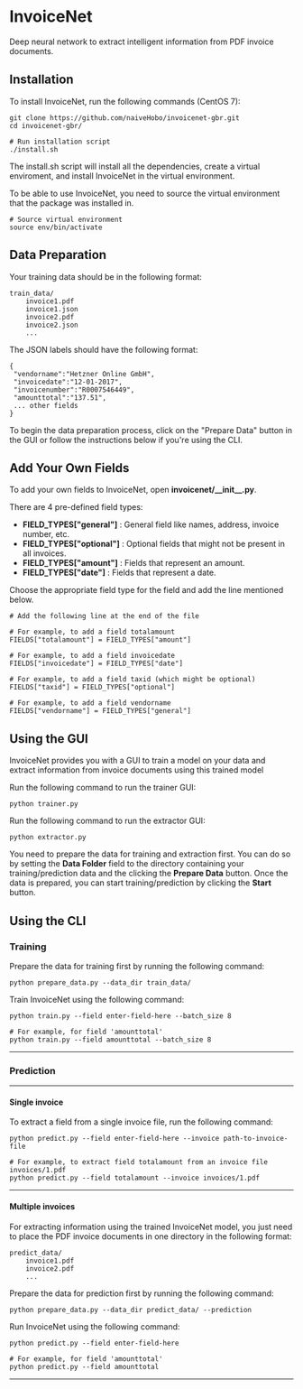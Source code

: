 # InvoiceNet
Deep neural network to extract intelligent information from PDF invoice documents.

## Installation
To install InvoiceNet, run the following commands (CentOS 7):
```
git clone https://github.com/naiveHobo/invoicenet-gbr.git
cd invoicenet-gbr/

# Run installation script
./install.sh
```
The install.sh script will install all the dependencies, create a virtual enviroment, and install InvoiceNet in the virtual environment.

To be able to use InvoiceNet, you need to source the virtual environment that the package was installed in.
```
# Source virtual environment
source env/bin/activate
```

## Data Preparation
Your training data should be in the following format:

```
train_data/
    invoice1.pdf
    invoice1.json
    invoice2.pdf
    invoice2.json
    ...
```

The JSON labels should have the following format:
```
{
 "vendorname":"Hetzner Online GmbH",
 "invoicedate":"12-01-2017",
 "invoicenumber":"R0007546449",
 "amounttotal":"137.51",
 ... other fields
}
```

To begin the data preparation process, click on the "Prepare Data" button in the GUI or follow the instructions below if you're using the CLI.


## Add Your Own Fields
To add your own fields to InvoiceNet, open **invoicenet/\_\_init\_\_.py**.

There are 4 pre-defined field types:
- **FIELD_TYPES["general"]** : General field like names, address, invoice number, etc.
- **FIELD_TYPES["optional"]** : Optional fields that might not be present in all invoices.
- **FIELD_TYPES["amount"]** : Fields that represent an amount.
- **FIELD_TYPES["date"]** : Fields that represent a date.

Choose the appropriate field type for the field and add the line mentioned below.

```
# Add the following line at the end of the file

# For example, to add a field totalamount
FIELDS["totalamount"] = FIELD_TYPES["amount"]

# For example, to add a field invoicedate
FIELDS["invoicedate"] = FIELD_TYPES["date"]

# For example, to add a field taxid (which might be optional)
FIELDS["taxid"] = FIELD_TYPES["optional"]

# For example, to add a field vendorname
FIELDS["vendorname"] = FIELD_TYPES["general"]
```


## Using the GUI
InvoiceNet provides you with a GUI to train a model on your data and extract information from invoice documents using this trained model

Run the following command to run the trainer GUI:

```
python trainer.py
```

Run the following command to run the extractor GUI:

```
python extractor.py
```

You need to prepare the data for training and extraction first. 
You can do so by setting the **Data Folder** field to the directory containing your training/prediction data and the clicking the **Prepare Data** button.
Once the data is prepared, you can start training/prediction by clicking the **Start** button.


## Using the CLI

### Training 

Prepare the data for training first by running the following command:
```
python prepare_data.py --data_dir train_data/
```

Train InvoiceNet using the following command:
```
python train.py --field enter-field-here --batch_size 8

# For example, for field 'amounttotal'
python train.py --field amounttotal --batch_size 8
```

---

### Prediction

---

#### Single invoice
To extract a field from a single invoice file, run the following command:

```
python predict.py --field enter-field-here --invoice path-to-invoice-file

# For example, to extract field totalamount from an invoice file invoices/1.pdf
python predict.py --field totalamount --invoice invoices/1.pdf
```

---

#### Multiple invoices
For extracting information using the trained InvoiceNet model, you just need to place the PDF invoice documents in one directory in the following format:

```
predict_data/
    invoice1.pdf
    invoice2.pdf
    ...
```

Prepare the data for prediction first by running the following command:
```
python prepare_data.py --data_dir predict_data/ --prediction 
```

Run InvoiceNet using the following command:
```
python predict.py --field enter-field-here

# For example, for field 'amounttotal'
python predict.py --field amounttotal
```
---